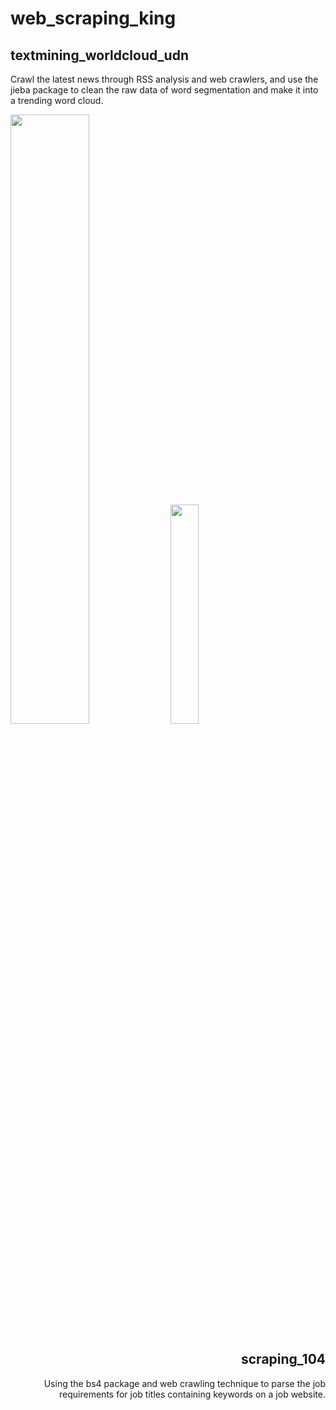 # web_scraping_king

## textmining_worldcloud_udn
Crawl the latest news through RSS analysis and web crawlers, and use the jieba package to clean the raw data of word segmentation and make it into a trending word cloud.


<div align="left">
<img src=https://storage.googleapis.com/github_sheep52031/web_scraping_king/wordcloud_normal.png width=50% />
<img src=https://storage.googleapis.com/github_sheep52031/web_scraping_king/wordcloud_taiwan.png width=30% />
<div>

    
<div align="right">

    
    
## scraping_104
Using the bs4 package and web crawling technique to parse the job requirements for job titles containing keywords on a job website.




